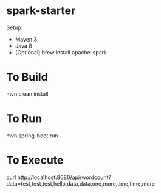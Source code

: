 # spark-starter

Setup:

* Maven 3
* Java 8
* [Optional] brew install apache-spark

# To Build
mvn clean install

# To Run
mvn spring-boot:run

# To Execute
curl http://localhost:8080/api/wordcount?data=test,test,test,hello,data,data,one,more,time,time,more